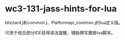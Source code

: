 # wc3-131-jass-hints-for-lua

blizzard.j和common.j、Platformapi_common.j的lua定义版。

可用于结合部分IDE获得语法提醒，辅助撰写魔兽lua脚本。
